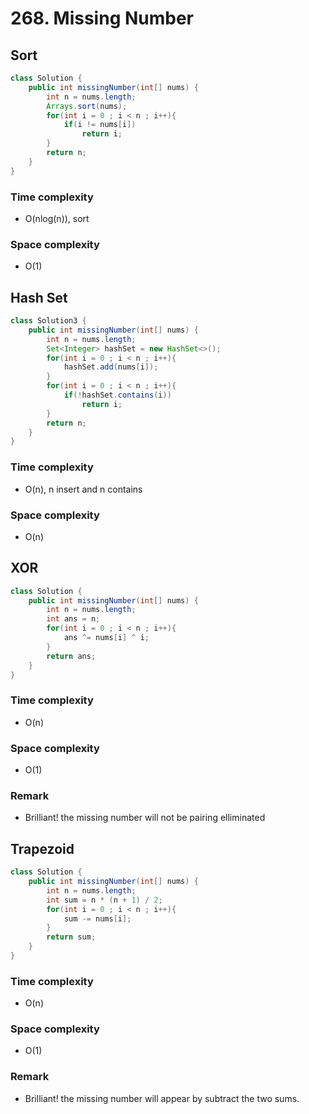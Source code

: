 # 268. Missing Number
## Sort
```java
class Solution {
    public int missingNumber(int[] nums) {
        int n = nums.length;
        Arrays.sort(nums);
        for(int i = 0 ; i < n ; i++){
            if(i != nums[i])
                return i;
        }
        return n;
    }
}
```
### Time complexity
* O(nlog(n)), sort
### Space complexity
* O(1)

## Hash Set
```java
class Solution3 {
    public int missingNumber(int[] nums) {
        int n = nums.length;
        Set<Integer> hashSet = new HashSet<>();
        for(int i = 0 ; i < n ; i++){
            hashSet.add(nums[i]);
        }
        for(int i = 0 ; i < n ; i++){
            if(!hashSet.contains(i))
                return i;
        }
        return n;
    }
}
```
### Time complexity
* O(n), n insert and n contains
### Space complexity
* O(n)

## XOR
```java
class Solution {
    public int missingNumber(int[] nums) {
        int n = nums.length;
        int ans = n;
        for(int i = 0 ; i < n ; i++){
            ans ^= nums[i] ^ i;
        }
        return ans;
    }
}
```
### Time complexity
* O(n)
### Space complexity
* O(1)
### Remark
* Brilliant! the missing number will not be pairing elliminated

## Trapezoid
```java
class Solution {
    public int missingNumber(int[] nums) {
        int n = nums.length;
        int sum = n * (n + 1) / 2;
        for(int i = 0 ; i < n ; i++){
            sum -= nums[i];
        }
        return sum;
    }
}
```
### Time complexity
* O(n)
### Space complexity
* O(1)
### Remark
* Brilliant! the missing number will appear by subtract the two sums.
